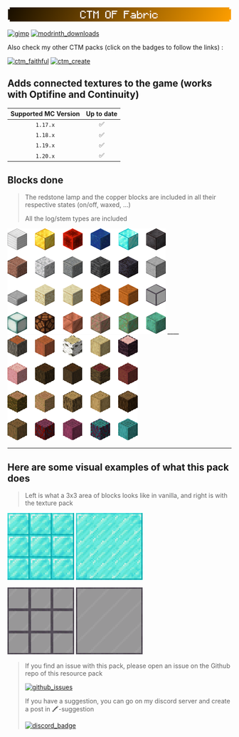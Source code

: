 #

![ctm_banner](../images/banner_ctm_small.png)

[![gimp](https://img.shields.io/badge/-Made%20with%20GIMP-5C5543?style=for-the-badge&logo=gimp&logoColor=white)](https://www.gimp.org/) [![modrinth_downloads](https://img.shields.io/modrinth/dt/ctm-of-fabric?color=c97e00&labelColor=c97e00&label=ctm%20optifine%20fabric&logo=modrinth&style=for-the-badge)](https://modrinth.com/resourcepack/ctm-of-fabric)

Also check my other CTM packs (click on the badges to follow the links) :

[![ctm_faithful](https://img.shields.io/badge/-CTM%20Faithful-a93f00?style=for-the-badge&logo=modrinth)](https://modrinth.com/resourcepack/ctm-faithful)
[![ctm_create](https://img.shields.io/badge/-CTM%20Create%20(not%20online%20yet)-a93f00?style=for-the-badge&logo=modrinth)](https://modrinth.com/resourcepack/ctm-create)

## Adds connected textures to the game (works with Optifine and Continuity)

| Supported MC Version  | Up to date |
|:---------------------:|:----------:|
|       `1.17.x`        |     ✅     |
|       `1.18.x`        |     ✅     |
|       `1.19.x`        |     ✅     |
|       `1.20.x`        |     ✅     |

## Blocks done

> The redstone lamp and the copper blocks are included in all their respective states (on/off, waxed, ...)
>
> All the log/stem types are included

![batch_items_img](../images/batch_ctm.png) ____ ![batch_items_img_2](../images/batch_ctm_2.png)

***

## Here are some visual examples of what this pack does

> Left is what a 3x3 area of blocks looks like in vanilla, and right is with the texture pack

![img_ctm_off](../images/iso_diamond_off.png)
![img_ctm_on](../images/iso_diamond_on.png)

![img_ctm2_off](../images/iso_tinted_glass_off.png)
![img_ctm2_on](../images/iso_tinted_glass_on.png)

> If you find an issue with this pack, please open an issue on the Github repo of this resource pack
>
>[![github_issues](https://img.shields.io/github/issues/Aeldit/MC-REsource-Packs?color=red&style=for-the-badge&logo=github)](https://github.com/Aeldit/MC-Resource-Packs/issues)
>
> If you have a suggestion, you can go on my discord server and create a post in 🖍️-suggestion
>
> [![discord_badge](https://img.shields.io/discord/750243612473819188?color=7289da&label=DISCORD&logo=discord&logoColor=7289da&style=for-the-badge)](https://discord.gg/PcYPpqzhKS)
